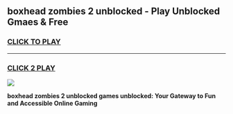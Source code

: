 
## boxhead zombies 2 unblocked - Play Unblocked Gmaes & Free
<h3>
<a href="https://news.freeplayer.one?title=boxhead_zombies_2_unblocked&ref=23F">CLICK TO PLAY</a></h3>
<hr>

<h3>
<a href="https://news.freeplayer.one?title=boxhead_zombies_2_unblocked&ref=23F">CLICK 2 PLAY</a>
  
</h3>

<a href="https://news.freeplayer.one?title=boxhead_zombies_2_unblocked&ref=23F/"><img src="https://clearcache.store/games.png"></a>


**boxhead zombies 2 unblocked games unblocked: Your Gateway to Fun and Accessible Online Gaming**
